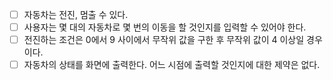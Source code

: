 - [ ] 자동차는 전진, 멈출 수 있다.
- [ ] 사용자는 몇 대의 자동차로 몇 번의 이동을 할 것인지를 입력할 수 있어야 한다.
- [ ] 전진하는 조건은 0에서 9 사이에서 무작위 값을 구한 후 무작위 값이 4 이상일 경우이다.
- [ ] 자동차의 상태를 화면에 출력한다. 어느 시점에 출력할 것인지에 대한 제약은 없다.
